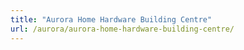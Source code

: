 ```yaml
---
title: "Aurora Home Hardware Building Centre"
url: /aurora/aurora-home-hardware-building-centre/
---
```

